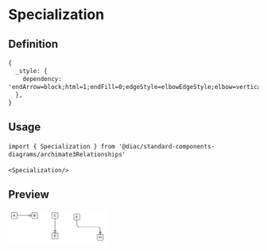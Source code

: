 # Specialization

## Definition

```
{
  _style: { 
    dependency: 'endArrow=block;html=1;endFill=0;edgeStyle=elbowEdgeStyle;elbow=vertical;',
  },
}
```

## Usage

```
import { Specialization } from '@diac/standard-components-diagrams/archimate3Relationships'

<Specialization/>
```

## Preview

<img src="./specialization.png" width="200"/>
